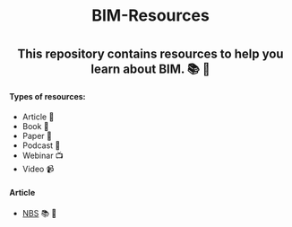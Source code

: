 <h1 align ="center"> BIM-Resources <h1>

<h2 align ="center"> This repository contains resources to help you learn about BIM. 📚 🌠 </h2>

#### Types of resources:
- Article 📰
- Book 📖
- Paper 📑
- Podcast 🎵
- Webinar 📺
- Video 📹
   
#### Article 
- [NBS](https://www.thenbs.com/knowledge/from-bs-1192-to-iso-19650-and-everything-in-between#:~:text=ISO%2019650%20is%20a%20series%20of%20international%20standards.,when%20building%20information%20modelling%20%28BIM%29%20is%20being%20used.) 📚 🌠
   
  
  
  


